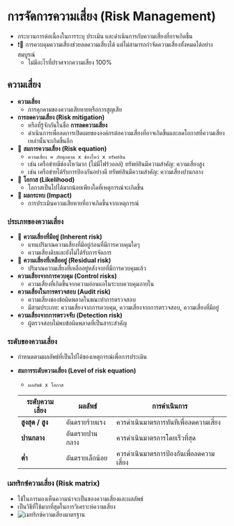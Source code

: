 
# การจัดการความเสี่ยง (Risk Management)

- กระบวนการต่อเนื่องในการระบุ ประเมิน และดำเนินการกับความเสี่ยงที่อาจเกิดขึ้น
- ❗📝 การควบคุมความเสี่ยงช่วยลดความเสี่ยงได้ แต่ไม่สามารถกำจัดความเสี่ยงทั้งหมดได้อย่างสมบูรณ์
  - ไม่มีอะไรที่ปราศจากความเสี่ยง 100%

## ความเสี่ยง

- **ความเสี่ยง**
  - การคุกคามของความเสียหายหรือการสูญเสีย
- **การลดความเสี่ยง (Risk mitigation)**
  - หรือที่รู้จักกันในชื่อ **การลดความเสี่ยง**
  - ดำเนินการเพื่อลดการเปิดเผยขององค์กรต่อความเสี่ยงที่อาจเกิดขึ้นและลดโอกาสที่ความเสี่ยงเหล่านั้นจะเกิดขึ้นอีก
- 📝 **สมการความเสี่ยง (Risk equation)**
  - `ความเสี่ยง = ภัยคุกคาม x ช่องโหว่ x ทรัพย์สิน`
  - เช่น เครือข่ายมีช่องโหว่มาก (ไม่มีไฟร์วอลล์) ทรัพย์สินมีความสำคัญ: ความเสี่ยงสูง
  - เช่น เครือข่ายได้รับการป้องกันอย่างดี ทรัพย์สินมีความสำคัญ: ความเสี่ยงปานกลาง
- 📝 **โอกาส (Likelihood)**
  - โอกาสเป็นไปได้มากน้อยเพียงใดที่เหตุการณ์จะเกิดขึ้น
- 📝 **ผลกระทบ (Impact)**
  - การประเมินความเสียหายที่อาจเกิดขึ้นจากเหตุการณ์

### ประเภทของความเสี่ยง

- 📝 **ความเสี่ยงที่มีอยู่ (Inherent risk)**
  - แทนปริมาณความเสี่ยงที่มีอยู่ก่อนที่มีการควบคุมใดๆ
  - ความเสี่ยงดิบและยังไม่ได้รับการจัดการ
- 📝 **ความเสี่ยงที่เหลืออยู่ (Residual risk)**
  - ปริมาณความเสี่ยงที่เหลืออยู่หลังจากที่มีการควบคุมแล้ว
- **ความเสี่ยงจากการควบคุม (Control risks)**
  - ความเสี่ยงที่เกิดขึ้นจากความอ่อนแอในระบบควบคุมภายใน
- **ความเสี่ยงในการตรวจสอบ (Audit risk)**
  - ความเสี่ยงของข้อผิดพลาดในขณะทำการตรวจสอบ
  - มีสามประเภท: ความเสี่ยงจากการควบคุม, ความเสี่ยงจากการตรวจสอบ, ความเสี่ยงที่มีอยู่
- **ความเสี่ยงจากการตรวจจับ (Detection risk)**
  - ผู้ตรวจสอบไม่พบข้อผิดพลาดที่เป็นสาระสำคัญ

### ระดับของความเสี่ยง

- กำหนดตามผลลัพธ์ที่เป็นไปได้ของเหตุการณ์เพื่อการประเมิน
- **สมการระดับความเสี่ยง (Level of risk equation)**
  - `ผลลัพธ์ x โอกาส`

  | ระดับความเสี่ยง | ผลลัพธ์ | การดำเนินการ |
  | ---------- | ----------- | ------ |
  | **สูงสุด / สูง** | อันตรายร้ายแรง | ควรดำเนินมาตรการทันทีเพื่อลดความเสี่ยง |
  | **ปานกลาง** | อันตรายปานกลาง | ควรดำเนินมาตรการโดยเร็วที่สุด |
  | **ต่ำ** | อันตรายเล็กน้อย | ควรดำเนินมาตรการป้องกันเพื่อลดความเสี่ยง |

### เมทริกซ์ความเสี่ยง (Risk matrix)

- ใช้ในการมองเห็นความน่าจะเป็นของความเสี่ยงและผลลัพธ์
- เป็นวิธีที่ใช้มากที่สุดในการวิเคราะห์ความเสี่ยง
- ![เมทริกซ์ความเสี่ยงมาตรฐาน](img/risk-matrix.png)
